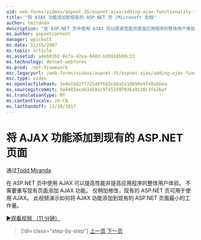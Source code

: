 ```yaml
---
uid: web-forms/videos/aspnet-35/aspnet-ajax/adding-ajax-functionality-to-an-existing-aspnet-page
title: "将 AJAX 功能添加到现有的 ASP.NET 页 |Microsoft 文档"
author: tmiranda
description: "在 ASP.NET 页中使用 AJAX 可以提高性能并提高应用程序的整体用户体验。 不需要重写现有页面..."
ms.author: aspnetcontent
manager: wpickett
ms.date: 11/15/2007
ms.topic: article
ms.assetid: a4eb03b2-8efa-42ea-848d-b26918b80c33
ms.technology: dotnet-webforms
ms.prod: .net-framework
msc.legacyurl: /web-forms/videos/aspnet-35/aspnet-ajax/adding-ajax-functionality-to-an-existing-aspnet-page
msc.type: video
ms.openlocfilehash: 1e4e1b82ff72548f683cb8a541db90e9f48ab6ea
ms.sourcegitcommit: 9a9483aceb34591c97451997036a9120c3fe2baf
ms.translationtype: MT
ms.contentlocale: zh-CN
ms.lasthandoff: 11/10/2017
---
```

<a name="adding-ajax-functionality-to-an-existing-aspnet-page"></a>将 AJAX 功能添加到现有的 ASP.NET 页面
====================
通过[Todd Miranda](https://github.com/tmiranda)

在 ASP.NET 页中使用 AJAX 可以提高性能并提高应用程序的整体用户体验。 不需要重写现有页面添加 AJAX 功能。 仅稍加修改，现有的 ASP.NET 页可用于使用 AJAX。 此视频演示如何将 AJAX 功能添加到现有的 ASP.NET 页面最小的工作量。

[&#9654;观看视频 （11 分钟）](https://channel9.msdn.com/Blogs/ASP-NET-Site-Videos/adding-ajax-functionality-to-an-existing-aspnet-page)

>[!div class="step-by-step"]
[上一页](aspnet-ajax-support-in-visual-studio-2008.md)
[下一页](creating-and-using-an-ajax-enabled-web-service-in-a-web-site.md)
